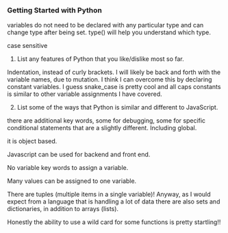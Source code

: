### Getting Started with Python

variables do not need to be declared with any particular type and can change type after being set. type() will help you understand which type.

case sensitive 


1. List any features of Python that you like/dislike most so far.

Indentation, instead of curly brackets. I will likely be back and forth with the variable names, due to mutation. I think I can overcome this by declaring constant variables. I guess snake_case is pretty cool and all caps constants is similar to other variable assignments I have covered. 

2. List some of the ways that Python is similar and different to JavaScript.

there are additional key words, some for debugging, some for specific conditional statements that are a slightly different. Including global.

it is object based. 

Javascript can be used for backend and front end.

No variable key words to assign a variable.

Many values can be assigned to one variable.

There are tuples (multiple items in a single variable)! Anyway, as I would expect from a language that is handling a lot of data there are also sets and dictionaries, in addition to arrays (lists).

Honestly the ability to use a wild card for some functions is pretty startling!! 



